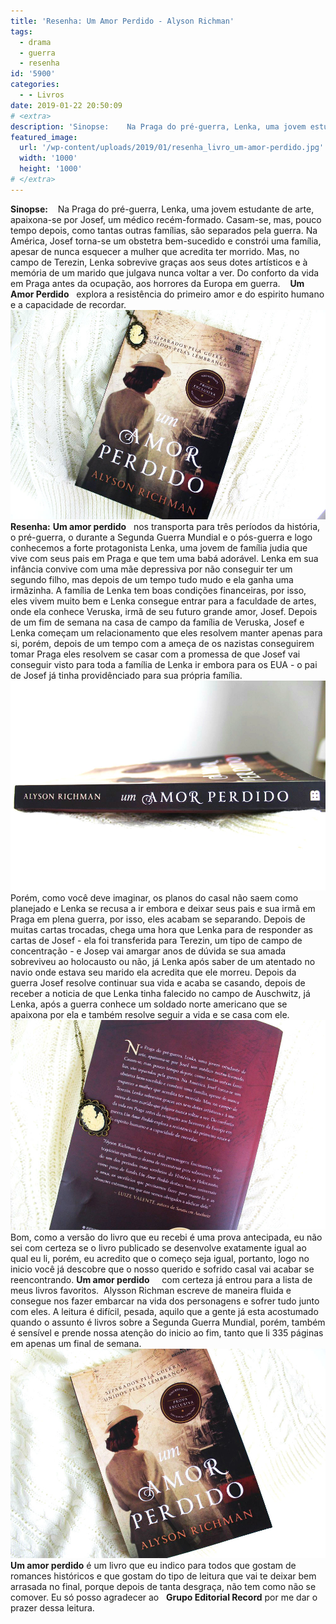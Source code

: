 ```yaml
---
title: 'Resenha: Um Amor Perdido - Alyson Richman'
tags:
  - drama
  - guerra
  - resenha
id: '5900'
categories:
  - - Livros
date: 2019-01-22 20:50:09
# <extra>
description: 'Sinopse:    Na Praga do pré-guerra, Lenka, uma jovem estudante de arte, apaixona-se por Josef, um médico recém-formado. Casam-se, mas, pouco tempo depois, como tantas outras famílias, são separados pela guerra. Na América, Josef torna-se um obstetra bem-sucedido e constrói uma família, apesar de nunca esquecer a mulher que acredita ter morrido. Mas, no campo de Terezin, Lenka sobrevive graças aos seus dotes artísticos e à memória de um marido que julgava nunca voltar a ver. Do conforto da vida em Praga antes da ocupação, aos horrores da Europa em guerra.    Um Amor Perdido   explora a resistência do primeiro amor e do espirito humano e a capacidade de recordar. Resenha:   Um amor perdido   nos transporta para três períodos da história, o pré-guerra, o durante a Segunda Guerra Mundial e o pós-guerra e logo conhecemos a forte protagonista Lenka, uma jovem de &hellip;'
featured_image: 
  url: '/wp-content/uploads/2019/01/resenha_livro_um-amor-perdido.jpg'
  width: '1000'
  height: '1000'
# </extra>
---
```


**Sinopse:**    Na Praga do pré-guerra, Lenka, uma jovem estudante de arte, apaixona-se por Josef, um médico recém-formado. Casam-se, mas, pouco tempo depois, como tantas outras famílias, são separados pela guerra. Na América, Josef torna-se um obstetra bem-sucedido e constrói uma família, apesar de nunca esquecer a mulher que acredita ter morrido. Mas, no campo de Terezin, Lenka sobrevive graças aos seus dotes artísticos e à memória de um marido que julgava nunca voltar a ver. Do conforto da vida em Praga antes da ocupação, aos horrores da Europa em guerra.    **Um Amor Perdido**   explora a resistência do primeiro amor e do espirito humano e a capacidade de recordar. ![Resenha do livro - Um amor perdido](/wp-content/uploads/2019/01/resenha_livro_um-amor-perdido.jpg "Resenha do livro - Um amor perdido") **Resenha:** **Um amor perdido**   nos transporta para três períodos da história, o pré-guerra, o durante a Segunda Guerra Mundial e o pós-guerra e logo conhecemos a forte protagonista Lenka, uma jovem de família judia que vive com seus pais em Praga e que tem uma babá adorável. Lenka em sua infância convive com uma mãe depressiva por não conseguir ter um segundo filho, mas depois de um tempo tudo mudo e ela ganha uma irmãzinha. A família de Lenka tem boas condições financeiras, por isso, eles vivem muito bem e Lenka consegue entrar para a faculdade de artes, onde ela conhece Veruska, irmã de seu futuro grande amor, Josef. Depois de um fim de semana na casa de campo da família de Veruska, Josef e Lenka começam um relacionamento que eles resolvem manter apenas para si, porém, depois de um tempo com a ameça de os nazistas conseguirem tomar Praga eles resolvem se casar com a promessa de que Josef vai conseguir visto para toda a família de Lenka ir embora para os EUA - o pai de Josef já tinha providênciado para sua própria família. ![Lombada do livro - um mor perdido](/wp-content/uploads/2019/01/lombada-livro-um-amor-perdido.jpg "Lombada do livro - um mor perdido") Porém, como você deve imaginar, os planos do casal não saem como planejado e Lenka se recusa a ir embora e deixar seus pais e sua irmã em Praga em plena guerra, por isso, eles acabam se separando. Depois de muitas cartas trocadas, chega uma hora que Lenka para de responder as cartas de Josef - ela foi transferida para Terezin, um tipo de campo de concentração - e Josep vai amargar anos de dúvida se sua amada sobreviveu ao holocausto ou não, já Lenka após saber de um atentado no navio onde estava seu marido ela acredita que ele morreu. Depois da guerra Josef resolve continuar sua vida e acaba se casando, depois de receber a noticia de que Lenka tinha falecido no campo de Auschwitz, já Lenka, após a guerra conhece um soldado norte americano que se apaixona por ela e também resolve seguir a vida e se casa com ele. ![contra capa do livro - um amor perdido](/wp-content/uploads/2019/01/contra-capa-livro-um-amor-perdido.jpg "contra capa do livro - um amor perdido") Bom, como a versão do livro que eu recebi é uma prova antecipada, eu não sei com certeza se o livro publicado se desenvolve exatamente igual ao qual eu li, porém, eu acredito que o começo seja igual, portanto, logo no inicio você já descobre que o nosso querido e sofrido casal vai acabar se reencontrando. **Um amor perdido**     com certeza já entrou para a lista de meus livros favoritos.  Alysson Richman escreve de maneira fluida e consegue nos fazer embarcar na vida dos personagens e sofrer tudo junto com eles. A leitura é difícil, pesada, aquilo que a gente já esta acostumado quando o assunto é livros sobre a Segunda Guerra Mundial, porém, também é sensível e prende nossa atenção do inicio ao fim, tanto que li 335 páginas em apenas um final de semana. ![capa do livro - um amor perdido](/wp-content/uploads/2019/01/capa-livro-um-amor-perdido.jpg "capa do livro - um amor perdido") **Um amor perdido** é um livro que eu indico para todos que gostam de romances históricos e que gostam do tipo de leitura que vai te deixar bem arrasada no final, porque depois de tanta desgraça, não tem como não se comover. Eu só posso agradecer ao   **Grupo Editorial Record** por me dar o prazer dessa leitura.
